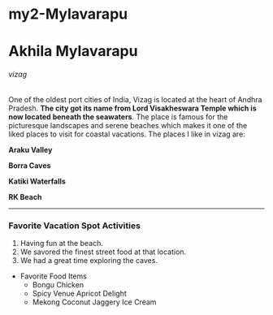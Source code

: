 # my2-Mylavarapu

# Akhila Mylavarapu

###### vizag

One of the oldest port cities of India, Vizag is located at the heart of Andhra Pradesh. **The city got its name from Lord Visakheswara Temple which is now located beneath the seawaters**. The place is famous for the picturesque landscapes and serene beaches which makes it one of the liked places to visit for coastal vacations. The places I like in vizag are: 

**Araku Valley**

**Borra Caves**

**Katiki Waterfalls**

**RK Beach**


---
### Favorite Vacation Spot Activities

1. Having fun at the beach.
2. We savored the finest street food at that location.
3. We had a great time exploring the caves.


- Favorite Food Items
    - Bongu Chicken
    - Spicy Venue Apricot Delight
    - Mekong Coconut Jaggery Ice Cream



